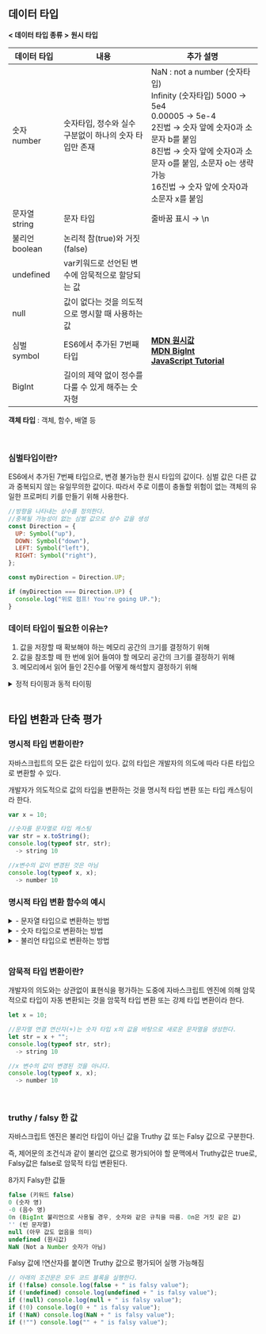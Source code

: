 ## 데이터 타입

**< 데이터 타입 종류 >**
**원시 타입**

| 데이터 타입    | 내용                                                   | 추가 설명                                                                                                                                                                                                                                                                             |
| -------------- | ------------------------------------------------------ | ------------------------------------------------------------------------------------------------------------------------------------------------------------------------------------------------------------------------------------------------------------------------------------- |
| 숫자 number    | 숫자타입, 정수와 실수 구분없이 하나의 숫자 타입만 존재 | NaN : not a number (숫자타입) </br> Infinity (숫자타입) 5000 → 5e4 </br> 0.00005 → 5e-4 </br> 2진법 → 숫자 앞에 숫자0과 소문자 b를 붙임 </br> 8진법 → 숫자 앞에 숫자0과 소문자 o를 붙임, 소문자 o는 생략가능 </br> 16진법 → 숫자 앞에 숫자0과 소문자 x를 붙임                         |
| 문자열 string  | 문자 타입                                              | 줄바꿈 표시 → \n                                                                                                                                                                                                                                                                      |
| 불리언 boolean | 논리적 참(true)와 거짓(false)                          |                                                                                                                                                                                                                                                                                       |
| undefined      | var키워드로 선언된 변수에 암묵적으로 할당되는 값       |                                                                                                                                                                                                                                                                                       |
| null           | 값이 없다는 것을 의도적으로 명시할 때 사용하는 값      |                                                                                                                                                                                                                                                                                       |
| 심벌 symbol    | ES6에서 추가된 7번째 타입                              | [**MDN 원시값**](https://developer.mozilla.org/ko/docs/Glossary/Primitive) </br> [**MDN BigInt**](https://developer.mozilla.org/en-US/docs/Web/JavaScript/Reference/Global_Objects/BigInt) </br> [**JavaScript Tutorial**](https://www.javascripttutorial.net/javascript-data-types/) |
| BigInt         | 길이의 제약 없이 정수를 다룰 수 있게 해주는 숫자형     |                                                                                                                                                                                                                                                                                       |

**객체 타입** : 객체, 함수, 배열 등

</br>

### 심벌타입이란?

ES6에서 추가된 7번째 타입으로, 변경 불가능한 원시 타입의 값이다. 심벌 값은 다른 값과 중복되지 않는 유일무의한 값이다. 따라서 주로 이름이 충돌할 위험이 없는 객체의 유일한 프로퍼티 키를 만들기 위해 사용한다.

```jsx
//방향을 나타내는 상수를 정의한다.
//중복될 가능성이 없는 심벌 값으로 상수 값을 생성
const Direction = {
  UP: Symbol("up"),
  DOWN: Symbol("down"),
  LEFT: Symbol("left"),
  RIGHT: Symbol("right"),
};

const myDirection = Direction.UP;

if (myDirection === Direction.UP) {
  console.log("위로 점프! You're going UP.");
}
```

### 데이터 타입이 필요한 이유는?

1. 값을 저장할 때 확보해야 하는 메모리 공간의 크기를 결정하기 위해
2. 값을 참조할 떼 한 번에 읽어 들여야 할 메모리 공간의 크기를 결정하기 위해
3. 메모리에서 읽어 들인 2진수를 어떻게 해석할지 결정하기 위해

<details>
  <summary>
  정적 타이핑과 동적 타이핑
  </summary>
-**정적타이핑**

C나 자바와 같은 정적 타입의 언어는 변수를 선언할 때 변수에 할당할 수 있는 값의 종류, 즉 데이터 타입을 사전에 선언해야 한다. 이를 명시적 타입 선언이라 함.

C에서 정수 타입의 변수를 선언하는 예)

```jsx
// c 변수에는 1바이트 정수 타입의 값(-128 ~ 127)만을 할당할 수 있다.
char c;

// num 변수에는 4바이트 정수 타입의 값(-2,124,483,648 ~ 2,124,483,647)만을 할당할 수 있다.
int num;
```

정적타입언어는 변수의 타입을 변경할 수 없으며, 변수에 선언한 타입에 맞는 값만 할당할 수 있다. 정적타입언어는 컴파일 시점에서 타입 체크를 수행하는데 만약 타입체크를 통과하지 못하면 에러를 발생시키고 프로그램 실행 자체를 막는다. 대표적인 정적타입언어로 C,C++,자바, 코틀린, 고, 러스트 등이 있다.

-**동적타이핑**

자바스크립트는 정적 타입 언어와 다르게 변수를 선언할 때 타입을 선언하지 않고 var, let, const 키워들 사용해 변수를 선언한다.

```jsx
var foo;
console.log(typeof foo); // undefined

foo = 3;
console.log(typeof foo); // number

foo = null;
console.log(typeof foo); // object

foo = Symbol(); // 심벌
console.log(typeof foo); // symbol

foo = {}; // 객체
console.log(typeof foo); // object

foo = []; // 배열
console.log(typeof foo); // object

foo = function () {}; // 함수
console.log(typeof foo); // function
```

자바스크립트의 변수는 선언이 아닌 할당에 의해 타입이 결정(타입추론)된다. 그리고 재할당에 의해 변수의 타입은 언제든지 동적으로 변할 수 있다. 이러한 특징을 동적 타이핑이라고 하며, 자바스크립트는 정적 타입 언어와 구별하기 위해 동적 타입 언어라고 한다.

대표적인 동적 타입 언어로는 자바스크립트, 파이썬, PHP등이 있다.

</details>

</br>

## 타입 변환과 단축 평가

### **명시적 타입 변환이란?**

자바스크립트의 모든 값은 타입이 있다. 값의 타입은 개발자의 의도에 따라 다른 타입으로 변환할 수 있다.

개발자가 의도적으로 값의 타입을 변환하는 것을 명시적 타입 변환 또는 타입 캐스팅이라 한다.

```jsx
var x = 10;

//숫자를 문자열로 타입 캐스팅
var str = x.toString();
console.log(typeof str, str);
  -> string 10

//x변수의 값이 변경된 것은 아님
console.log(typeof x, x);
  -> number 10
```

### 명시적 타입 변환 함수의 예시

<details>
  <summary>
    - 문자열 타입으로 변환하는 방법
  </summary>
    
    ```jsx
    //1. String 생성자 함수를 new 연산자 없이 호출하는 방법
    String(1);
      -> "1"
    
    //2. Object.prototype.toString 메서드를 사용하는 방법
    (1).toString();
      -> "1"
    
    //3. 문자열 연결 연산자를 이용하는 방법
    1 + "";
      -> "1"
    ```
</details>

<details>
  <summary>
    - 숫자 타입으로 변환하는 방법
  </summary>
    
    ```jsx
    //1. Number 생성자 함수를 new 연산자 없이 호출하는 방법
    Number("0");
      -> 0
    Number("3월");
      -> NaN
    
    //2. parseInt, parseFloat 함수를 사용하는 방법(문자열만 변환 가능)
    parseInt("3월");
      -> 3
    parseInt("3.14");
      -> 3
    perseFloat("3.14");
      -> 3.14
    
    //3. + 단항 산술 연산자를 이용하는 방법
    + "0";
      -> 0
    
    //4. * 산술 연산자를 이용하는 방법
    "0" * 1;
      -> 0
    ```
</details>

<details>
  <summary>
    - 불리언 타입으로 변환하는 방법
  </summary>
    
    ```jsx
    //1. Boolean 생성자 함수를 new 연산자 없이 호출하는 방법
    
    //문자열 타입을 Boolean 타입으로
    Boolean("x");
      -> true
    Boolean("");
      -> false
    Boolean("false");
      -> true
    
    //숫자 타입을 Boolean 타입으로
    Boolean(0);
      -> false
    Boolean(1);
      -> true
    Boolean(NaN);
      -> false
    Boolean(Infinity);
      -> true
    
    //null 타입을 Boolean 타입
    Boolean(null);
      -> false
    
    //undefined 타입을 Boolean 타입으로
    Boolean(undefined);
      -> false
    
    //객체 타입을 Boolean 타입으로
    Boolean({});
      -> true
    Boolean([]);
      -> true
    
    ---------------------------------------------------------
    
    //2. ! 부정 논리 연산자를 두번 사용하는 방법
    
    // 문자열 타입을 Boolean 타입으로
    !!"x";
      -> true
    !!"";
      -> false
    !!"false";
      -> true
    
    // 숫자 타입을 Boolean 타입으로
    !!0;
      -> false
    !!1;
      -> true
    !!NaN;
      -> false
    !!Infinity;
      -> true
    
    // null 타입을 Boolean 타입으로
    !!null;
      -> false
    
    // undefined 타입을 Boolean 타입으로
    !!undefined;
      -> false
    
    // 객체 타입을 Boolean 타입으로
    !!{};
      -> true
    !![];
      -> true
    ```
</details>

</br>

### 암묵적 타입 변환이란?

개발자의 의도와는 상관없이 표현식을 평가하는 도중에 자바스크립트 엔진에 의해 암묵적으로 타입이 자동 변환되는 것을 암묵적 타입 변환 또는 강제 타입 변환이라 한다.

```jsx
let x = 10;

//문자열 연결 연산자(+)는 숫자 타입 x의 값을 바탕으로 새로운 문자열을 생성한다.
let str = x + "";
console.log(typeof str, str);
  -> string 10

//x 변수의 값이 변경된 것을 아니다.
console.log(typeof x, x);
  -> number 10
```

</br>

### **truthy / falsy 한 값**

자바스크립트 엔진은 불리언 타입이 아닌 값을 Truthy 값 또는 Falsy 값으로 구분한다.

즉, 제어문의 조건식과 같이 불리언 값으로 평가되어야 할 문맥에서 Truthy값은 true로, Falsy값은 false로 암묵적 타입 변환된다.

8가지 Falsy한 값들

```jsx
false (키워드 false)
0 (숫자 영)
-0 (음수 영)
0n (BigInt 불리언으로 사용될 경우, 숫자와 같은 규칙을 따름. 0n은 거짓 같은 값)
'' (빈 문자열)
null (아무 값도 없음을 의미)
undefined (원시값)
NaN (Not a Number 숫자가 아님)

```

Falsy 값에 !연산자를 붙이면 Truthy 값으로 평가되어 실행 가능해짐

```jsx
// 아래의 조건문은 모두 코드 블록을 실행한다.
if (!false) console.log(false + " is falsy value");
if (!undefined) console.log(undefined + " is falsy value");
if (!null) console.log(null + " is falsy value");
if (!0) console.log(0 + " is falsy value");
if (!NaN) console.log(NaN + " is falsy value");
if (!"") console.log("" + " is falsy value");
```
